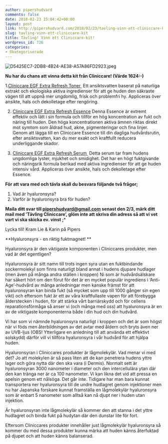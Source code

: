 ```yaml
---
author: pipershudvard
comments: false
date: 2018-02-23 15:04:42+00:00
layout: post
link: http://pipershudvard.com/2018/02/23/tavling-vinn-ett-cliniccare-kit/
slug: tavling-vinn-ett-cliniccare-kit
title: Tävling! Vinn ett Cliniccare-kit!
wordpress_id: 726
categories:
- Okategoriserade
---
```


![D5425EC7-2DB8-4B24-AE38-A57A86FD2923.jpeg](https://pipershudvard.files.wordpress.com/2018/02/d5425ec7-2db8-4b24-ae38-a57a86fd2923.jpeg)


**Nu har du chans att vinna detta kit från Cliniccare! (Värde 1624:-)**


1.[Cliniccare EGF Extra Refresh Toner ](http://mimass.se/produkt/egf-extra-refresh-toner100ml/)
Ett ansiktsvatten baserat på naturliga extrakt och ekologiska aktiva ingredienser för att ge huden den säkraste vägen till att uppnå mer ungdomlig, frisk och problemfri hy. Appliceras över ansikte, hals och dekolletage efter rengöring.

2. [Cliniccare EGF Extra Refresh Essence](http://mimass.se/produkt/egf-extra-refresh-essence50ml/)
Denna Essence är extremt effektiv och lätt i sin formula och tillför en hög koncentration av fukt och näring till huden. Den höga koncentrationen aktiva ämnen riktas direkt mot symtom som åldrad hud, akne, pigmenteringar och fina linjer. Genom att lägga till en Cliniccare Essence till din dagliga hudvårdsrutin, efter ansiktsvatten, kan du mer exakt och kraftfullt reducera underliggande skador.

3. [Cliniccare EGF Extra Refresh Serum ](http://mimass.se/produkt/egf-extra-refresh-serum50ml/)
Detta serum tar fram hudens ungdomliga lyster, mjukhet och smidighet. Det har en högt fuktgivande och näringsrik formula berikad med aktiva ingredienser för att ge huden intensiv vård. Appliceras över ansikte, hals och dekolletage efter Essence.

**För att vara med och tävla skall du besvara följande två frågor;**

1. Vad är hyaluronsyra?
2. Varför är hyaluronsyra bra för huden?

**Maila ditt svar till pipershudvard@gmail.com senast den 2/3, märk ditt mail med ’Tävling Cliniccare’, glöm inte att skriva din adress så att vi vet vart vi ska skicka ev. vinst ;***

Lycka till! Kram Lie & Karin på Pipers



**Hyaluronsyra - en riktig fuktmagnet! **

Hyaluronsyra är den viktigaste komponenten i Cliniccares produkter, men vad är det egentligen?

Hyaluronsyra är sitt namn till trots ingen syra utan en fuktbindande sockermolekyl som finns naturligt bland annat i hudens djupare hudlager (men även på många andra ställen i kroppen)
Ni som är hudvårdsälskare har säkert hört om den förut för det är en mycket populär ingrediens i ‘Anti-Age’-hudvård av många anledningar men kanske främst för att hyaluronsyran kan binda fukt (så mycket som upp till 1000 gånger sin egen vikt) och eftersom fukt är ett av våra kraftfullaste vapen för att förebygga ålderstecken i huden, för att stärka vårt barriärskydd och för cellens reparationsförmåga så anser vi (och många med oss) att hyaluronsyra är en av de viktigaste komponenterna både i din hud och din hudvård.

Vi har som vi nämnde hyaluronsyra naturligt i kroppen och det är som högst när vi föds men återbildningen av det avtar med åldern och bryts även ner av UVB-ljus (OBS! Ytterligare en anledning till att använda ett effektivt solskydd) därför vill vi tillföra hyaluronsyra i vår hudvård för att hjälpa huden.

Hyaluronsyran i Cliniccares produkter är lågmolekylär. Vad menar vi med det? Jo att molekylen är så pass liten att de kan penetrera hudens yttre lager och göra nytta där den ska vara (i Dermis). Normalt sett är hyaluronsyran 3000 nanometer i diameter och den intercellulära ytan där den kan tränga ner är ca 100 nanometer. Vi kan likna det vid att pressa en apelsin genom ett nålsöga. Det går inte.
Tidigare har man bara kunnat transportera ner hyaluronsyra till de undre hudlagret genom injektioner men nu har Japanska forskare kunnat framställa en lågmolekylär hyaluronsyra som är enbart 5 nanometer som alltså kan nå djupt ner i huden utan injektion.

Är hyaluronsyran inte lågmolekylär så kommer den att stanna i det yttre hudlagret och binda fukt på hudytan där den dunstar lite för fort.

Eftersom Cliniccares produkter innehåller just lågmolekylär hyaluronsyra så kommer du med dessa produkter kunna märka att huden känns återfuktad på djupet och att huden känns balanserad.


